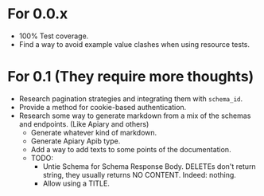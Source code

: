 # For 0.0.x
- 100% Test coverage.
- Find a way to avoid example value clashes when using resource tests.

# For 0.1 (They require more thoughts)
- Research pagination strategies and integrating them with `schema_id`.
- Provide a method for cookie-based authentication.
- Research some way to generate markdown from a mix of the schemas and endpoints. (Like Apiary and others)
    + Generate whatever kind of markdown.
    + Generate Apiary Apib type.
    + Add a way to add texts to some points of the documentation.
    + TODO:
        * Untie Schema for Schema Response Body. DELETEs don't return string, they usually returns NO CONTENT. Indeed: nothing.
        * Allow using a TITLE.
